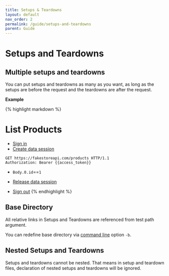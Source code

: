 ```yaml
---
title: Setups & Teardowns
layout: default
nav_order: 2
permalink: /guide/setups-and-teardowns
parent: Guide
---
```


# Setups and Teardowns

## Multiple setups and teardowns

You can put setups and teardowns as many as you want, as long as the setups are before the request and the teardowns are after the request.

**Example**

{% highlight markdown %}
# List Products

* [Sign in](etc/examples/fakestoreapi.com/executables/auth.md)
* [Create data session](etc/examples/fakestoreapi.com/executables/create_session.md)

```http
GET https://fakestoreapi.com/products HTTP/1.1
Authorization: Bearer {{access_token}}
```

* `Body.0.id`==`1`

* [Release data session](../executables/release_session.md)
* [Sign out](../executables/auth.md)
{% endhighlight %}

## Base Directory

All relative links in Setups and Teardowns are referenced from test path argument.

You can redefine base directory via [command line](../cli.md) option `-b`.

## Nested Setups and Teardowns

Setups and teardowns cannot be nested. That means in setup and teardown files, declaration of nested setups and teardowns will be ignored.